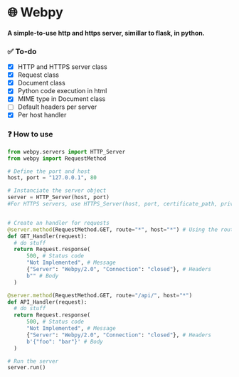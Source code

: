 # 🌐 Webpy
#### A simple-to-use http and https server, simillar to flask, in python.

### ✅ To-do 
- [x] HTTP and HTTPS server class
- [x] Request class
- [x] Document class
- [x] Python code execution in html
- [x] MIME type in Document class
- [ ] Default headers per server
- [x] Per host handler

### ❓ How to use
```python
from webpy.servers import HTTP_Server
from webpy import RequestMethod

# Define the port and host
host, port = "127.0.0.1", 80

# Instanciate the server object
server = HTTP_Server(host, port)
#For HTTPS servers, use HTTPS_Server(host, port, certificate_path, private_key_path)


# Create an handler for requests
@server.method(RequestMethod.GET, route="*", host="*") # Using the route and host parameters as '*' will use this handler as a fallback for the GET method.
def GET_Handler(request):
  # do stuff
  return Request.response(
      500, # Status code
      "Not Implemented", # Message
      {"Server": "Webpy/2.0", "Connection": "closed"}, # Headers
      b"" # Body
  )

@server.method(RequestMethod.GET, route="/api/", host="*")
def API_Handler(request):
  # do stuff
  return Request.response(
      500, # Status code
      "Not Implemented", # Message
      {"Server": "Webpy/2.0", "Connection": "closed"}, # Headers
      b'{"foo": "bar"}' # Body
  )

# Run the server
server.run()
